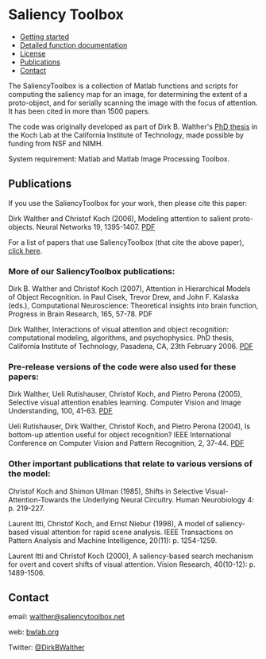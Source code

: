 # Saliency Toolbox

* [Getting started](https://htmlpreview.github.io/?https://github.com/DirkBWalther/SaliencyToolbox/blob/main/doc/index.html)
* [Detailed function documentation](https://htmlpreview.github.io/?https://github.com/DirkBWalther/SaliencyToolbox/blob/main/doc/mdoc/index.html)
* [License](License.md)
* [Publications](#publications)
* [Contact](#contact)

The SaliencyToolbox is a collection of Matlab functions and scripts for computing the saliency map for an image, for determining the extent of a proto-object, and for serially scanning the image with the focus of attention. It has been cited in more than 1500 papers.

The code was originally developed as part of Dirk B. Walther's [PhD thesis](http://resolver.caltech.edu/CaltechETD:etd-03072006-135433) in the Koch Lab at the California Institute of Technology, made possible by funding from NSF and NIMH. 

System requirement: Matlab and Matlab Image Processing Toolbox.

## Publications

If you use the SaliencyToolbox for your work, then please cite this paper:

Dirk Walther and Christof Koch (2006), Modeling attention to salient proto-objects. Neural Networks 19, 1395-1407. [PDF](https://drive.google.com/file/d/1vRF7qviv-RIjoRlDdzOIYWPoXNdgTN9y/view?usp=share_link)

For a list of papers that use SaliencyToolbox (that cite the above paper), [click here](https://scholar.google.com/scholar?oi=bibs&hl=en&cites=442166006058630913).

### More of our SaliencyToolbox publications:

Dirk B. Walther and Christof Koch (2007), Attention in Hierarchical Models of Object Recognition. in Paul Cisek, Trevor Drew, and John F. Kalaska (eds.), Computational Neuroscience: Theoretical insights into brain function, Progress in Brain Research, 165, 57-78. PDF

Dirk Walther, Interactions of visual attention and object recognition: computational modeling, algorithms, and psychophysics. PhD thesis, California Institute of Technology, Pasadena, CA, 23th February 2006. [PDF](http://resolver.caltech.edu/CaltechETD:etd-03072006-135433)

### Pre-release versions of the code were also used for these papers:

Dirk Walther, Ueli Rutishauser, Christof Koch, and Pietro Perona (2005), Selective visual attention enables learning. Computer Vision and Image Understanding, 100, 41-63. [PDF](https://drive.google.com/file/d/1HE-XoZJdfCqGfDHCGQH-BYZL-pV0-ANq/view?usp=share_link)

Ueli Rutishauser, Dirk Walther, Christof Koch, and Pietro Perona (2004), Is bottom-up attention useful for object recognition? IEEE International Conference on Computer Vision and Pattern Recognition, 2, 37-44. [PDF](https://drive.google.com/file/d/1M_TThxA-F6tEepIG79FTsBpf72Equadi/view?usp=share_link)

### Other important publications that relate to various versions of the model:

Christof Koch and Shimon Ullman (1985), Shifts in Selective Visual-Attention-Towards the Underlying Neural Circuitry. Human Neurobiology 4: p. 219-227.

Laurent Itti, Christof Koch, and Ernst Niebur (1998), A model of saliency-based visual attention for rapid scene analysis. IEEE Transactions on Pattern Analysis and Machine Intelligence, 20(11): p. 1254-1259.

Laurent Itti and Christof Koch (2000), A saliency-based search mechanism for overt and covert shifts of visual attention. Vision Research, 40(10-12): p. 1489-1506.

## Contact

email: [walther@saliencytoolbox.net](mailto:walther@saliencytoolbox.net)

web: [bwlab.org](https://www.bwlab.org/)

Twitter: [@DirkBWalther](https://twitter.com/DirkBWalther)
